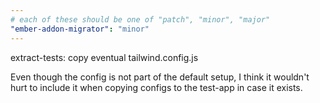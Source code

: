 ```yaml
---
# each of these should be one of "patch", "minor", "major"
"ember-addon-migrator": "minor"
---
```


extract-tests: copy eventual tailwind.config.js

Even though the config is not part of the default setup, I think it wouldn't hurt to include it when copying configs to the test-app in case it exists.
